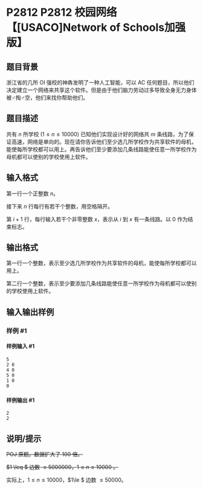 # P2812 P2812 校园网络【[USACO]Network of Schools加强版】

## 题目背景

浙江省的几所 OI 强校的神犇发明了一种人工智能，可以 AC 任何题目，所以他们决定建立一个网络来共享这个软件。但是由于他们脑力劳动过多导致全身无力身体被♂掏♂空，他们来找你帮助他们。


## 题目描述

共有 $n$ 所学校 $(1 \leq n \leq 10000)$ 已知他们实现设计好的网络共 $m$ 条线路，为了保证高速，网络是单向的。现在请你告诉他们至少选几所学校作为共享软件的母机，能使每所学校都可以用上。再告诉他们至少要添加几条线路能使任意一所学校作为母机都可以使别的学校使用上软件。


## 输入格式

第一行一个正整数 $n$。

接下来 $n$ 行每行有若干个整数，用空格隔开。

第 $i+1$ 行，每行输入若干个非零整数 $x$，表示从 $i$ 到 $x$ 有一条线路。以 $0$ 作为结束标志。


## 输出格式

第一行一个整数，表示至少选几所学校作为共享软件的母机，能使每所学校都可以用上。

第二行一个整数，表示至少要添加几条线路能使任意一所学校作为母机都可以使别的学校使用上软件。

## 输入输出样例

### 样例 #1

#### 样例输入 #1

```
5
2 0
4 0
5 0
1 0
0
```

#### 样例输出 #1

```
2
2
```

## 说明/提示

~~POJ 原题。数据扩大了 $100$ 倍。~~

~~$1 \leq $ 边数 $\leq 5000000$，$1 \leq n \leq 10000$ 。~~

实际上，$1 \leq n \leq 10000$，$1\le $ 边数 $\le 50000$。
